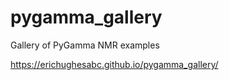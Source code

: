 # pygamma_gallery
Gallery of PyGamma NMR examples


https://erichughesabc.github.io/pygamma_gallery/
